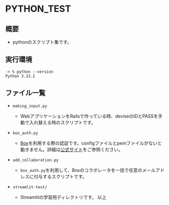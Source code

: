 # PYTHON_TEST

## 概要

- pythonのスクリプト集です。

## 実行環境

```shell
-> % python --version
Python 3.13.2
```

## ファイル一覧

- `making_input.py`
  - WebアプリケーションをRailsで作っている時、deviseのIDとPASSを手動で入れ替える時のスクリプトです。
- `box_auth.py`
  - [Box](https://box.com)を利用する際の認証です。configファイルとpemファイルがないと動きません。詳細は[公式サイト](https://ja.developer.box.com/guides/authentication/jwt/with-sdk/)をご参照ください。
- `add_collaboration.py`
  - `box_auth.py`を利用して、Boxのコラボレータを一括で任意のメールアドレスに付与するスクリプトです。

- `streamlit-test/`
  - Streamlitの学習用ディレクトリです。
以上
